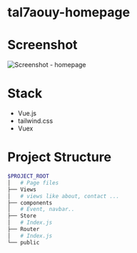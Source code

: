 # tal7aouy-homepage

# Screenshot
![Screenshot - homepage](/screen.png)


# Stack
- Vue.js 
- tailwind.css
- Vuex

# Project Structure
```bash
$PROJECT_ROOT
│   # Page files
├── Views
│   # views like about, contact ...
├── components
│   # Event, navbar..
├── Store
│   # Index.js
├── Router
│   # Index.js
└── public

```

